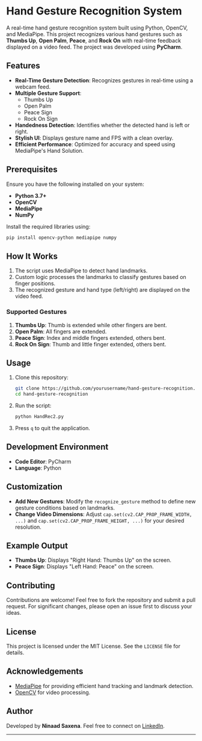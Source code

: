 # Hand Gesture Recognition System

A real-time hand gesture recognition system built using Python, OpenCV, and MediaPipe. This project recognizes various hand gestures such as **Thumbs Up**, **Open Palm**, **Peace**, and **Rock On** with real-time feedback displayed on a video feed. The project was developed using **PyCharm**.

## Features

- **Real-Time Gesture Detection**: Recognizes gestures in real-time using a webcam feed.
- **Multiple Gesture Support**:
  - Thumbs Up
  - Open Palm
  - Peace Sign
  - Rock On Sign
- **Handedness Detection**: Identifies whether the detected hand is left or right.
- **Stylish UI**: Displays gesture name and FPS with a clean overlay.
- **Efficient Performance**: Optimized for accuracy and speed using MediaPipe's Hand Solution.

## Prerequisites

Ensure you have the following installed on your system:

- **Python 3.7+**
- **OpenCV**
- **MediaPipe**
- **NumPy**

Install the required libraries using:
```bash
pip install opencv-python mediapipe numpy
```

## How It Works

1. The script uses MediaPipe to detect hand landmarks.
2. Custom logic processes the landmarks to classify gestures based on finger positions.
3. The recognized gesture and hand type (left/right) are displayed on the video feed.

### Supported Gestures

1. **Thumbs Up**: Thumb is extended while other fingers are bent.
2. **Open Palm**: All fingers are extended.
3. **Peace Sign**: Index and middle fingers extended, others bent.
4. **Rock On Sign**: Thumb and little finger extended, others bent.

## Usage

1. Clone this repository:
   ```bash
   git clone https://github.com/yourusername/hand-gesture-recognition.git
   cd hand-gesture-recognition
   ```

2. Run the script:
   ```bash
   python HandRec2.py
   ```

3. Press `q` to quit the application.

## Development Environment

- **Code Editor**: PyCharm
- **Language**: Python

## Customization

- **Add New Gestures**: Modify the `recognize_gesture` method to define new gesture conditions based on landmarks.
- **Change Video Dimensions**: Adjust `cap.set(cv2.CAP_PROP_FRAME_WIDTH, ...)` and `cap.set(cv2.CAP_PROP_FRAME_HEIGHT, ...)` for your desired resolution.

## Example Output

- **Thumbs Up**: Displays "Right Hand: Thumbs Up" on the screen.
- **Peace Sign**: Displays "Left Hand: Peace" on the screen.

## Contributing

Contributions are welcome! Feel free to fork the repository and submit a pull request. For significant changes, please open an issue first to discuss your ideas.

## License

This project is licensed under the MIT License. See the `LICENSE` file for details.

## Acknowledgements

- [MediaPipe](https://mediapipe.dev/) for providing efficient hand tracking and landmark detection.
- [OpenCV](https://opencv.org/) for video processing.

## Author

Developed by **Ninaad Saxena**. Feel free to connect on [LinkedIn](https://www.linkedin.com/in/ninaadsaxena/).

---
